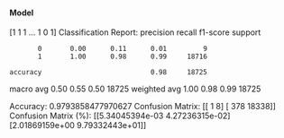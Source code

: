 #### Model
[1 1 1 ... 1 0 1]
Classification Report:
              precision    recall  f1-score   support

           0       0.00      0.11      0.01         9
           1       1.00      0.98      0.99     18716

    accuracy                           0.98     18725
   macro avg       0.50      0.55      0.50     18725
weighted avg       1.00      0.98      0.99     18725

Accuracy: 0.9793858477970627
Confusion Matrix:
[[    1     8]
 [  378 18338]]
Confusion Matrix (%):
[[5.34045394e-03 4.27236315e-02]
 [2.01869159e+00 9.79332443e+01]]
